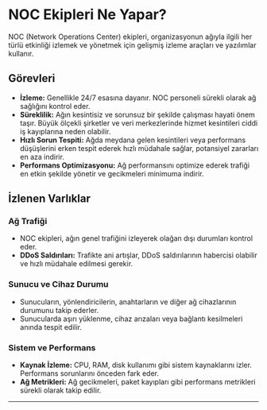 # NOC Ekipleri Ne Yapar?

NOC (Network Operations Center) ekipleri, organizasyonun ağıyla ilgili her türlü etkinliği izlemek ve yönetmek için gelişmiş izleme araçları ve yazılımlar kullanır. 

## Görevleri
- **İzleme:** Genellikle 24/7 esasına dayanır. NOC personeli sürekli olarak ağ sağlığını kontrol eder.
- **Süreklilik:** Ağın kesintisiz ve sorunsuz bir şekilde çalışması hayati önem taşır. Büyük ölçekli şirketler ve veri merkezlerinde hizmet kesintileri ciddi iş kayıplarına neden olabilir.
- **Hızlı Sorun Tespiti:** Ağda meydana gelen kesintileri veya performans düşüşlerini erken tespit ederek hızlı müdahale sağlar, potansiyel zararları en aza indirir.
- **Performans Optimizasyonu:** Ağ performansını optimize ederek trafiği en etkin şekilde yönetir ve gecikmeleri minimuma indirir.

## İzlenen Varlıklar

### Ağ Trafiği
- NOC ekipleri, ağın genel trafiğini izleyerek olağan dışı durumları kontrol eder.  
- **DDoS Saldırıları:** Trafikte ani artışlar, DDoS saldırılarının habercisi olabilir ve hızlı müdahale edilmesi gerekir.

### Sunucu ve Cihaz Durumu
- Sunucuların, yönlendiricilerin, anahtarların ve diğer ağ cihazlarının durumunu takip ederler.  
- Sunucularda aşırı yüklenme, cihaz arızaları veya bağlantı kesilmeleri anında tespit edilir.

### Sistem ve Performans
- **Kaynak İzleme:** CPU, RAM, disk kullanımı gibi sistem kaynaklarını izler. Performans sorunlarını önceden fark eder.  
- **Ağ Metrikleri:** Ağ gecikmeleri, paket kayıpları gibi performans metrikleri sürekli olarak takip edilir.

---

